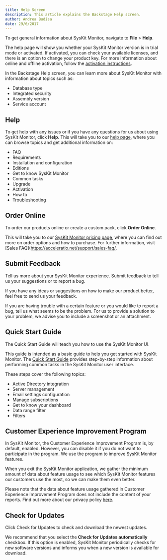 ```yaml
---
title: Help Screen
description: This article explains the Backstage Help screen.
author: Andrea Budisa
date: 29/6/2017
---
```

To get general information about SysKit Monitor, navigate to **File** > **Help**.

The help page will show you whether your SysKit Monitor version is in trial mode or activated. If activated, you can check your available licenses, and there is an option to change your product key. For more information about online and offline activation, follow the [activation instructions](#internal/activation/online-offline-activation).

In the Backstage Help screen, you can learn more about SysKit Monitor with information about topics such as:
* Database type
* Integrated security
* Assembly version
* Service account

## Help

To get help with any issues or if you have any questions for us about using SysKit Monitor, click **Help**. This will take you to our [help page](#internal/), where you can browse topics and get additional information on:
* FAQ
* Requirements
* Installation and configuration
* Editions
* Get to know SysKit Monitor
* Common tasks 
* Upgrade
* Activation
* How to
* Troubleshooting

## Order Online

To order our products online or create a custom pack, click **Order Online**.

This will take you to our [SysKit Monitor pricing page](https://www.syskit.com/pricing/), where you can find out more on order options and how to purchase. For further information, visit [Sales FAQ](https://acceleratio.net/support/sales-faq/.

## Submit Feedback

Tell us more about your SysKit Monitor experience. Submit feedback to tell us your suggestions or to report a bug.

If you have any ideas or suggestions on how to make our product better, feel free to send us your feedback.

If you are having trouble with a certain feature or you would like to report a bug, tell us what seems to be the problem. For us to provide a solution to your problem, we advise you to include a screenshot or an attachment.

## Quick Start Guide

The Quick Start Guide will teach you how to use the SysKit Monitor UI.

This guide is intended as a basic guide to help you get started with SysKit Monitor. The [Quick Start Guide](#internal/get-to-know-syskit-monitor/quick-start-guide) provides step-by-step information about performing common tasks in the SysKit Monitor user interface.

These steps cover the following topics:
* Active Directory integration
* Server management
* Email settings configuration
* Manage subscriptions
* Get to know your dashboard
* Data range filter
* Filters

## Customer Experience Improvement Program

In SysKit Monitor, the Customer Experience Improvement Program is, by default, enabled. However, you can disable it if you do not want to participate in the program. We use the program to improve SysKit Monitor features.

When you exit the SysKit Monitor application, we gather the minimum amount of data about feature usage to see which SysKit Monitor features our customers use the most, so we can make them even better.

Please note that the data about feature usage gathered in Customer Experience Improvement Program does not include the content of your reports. Find out more about our privacy policy [here](https://acceleratio.net/privacy-policy/).

## Check for Updates

Click Check for Updates to check and download the newest updates.

We recommend that you select the **Check for Updates automatically** checkbox. If this option is enabled, SysKit Monitor periodically checks for new software versions and informs you when a new version is available for download.